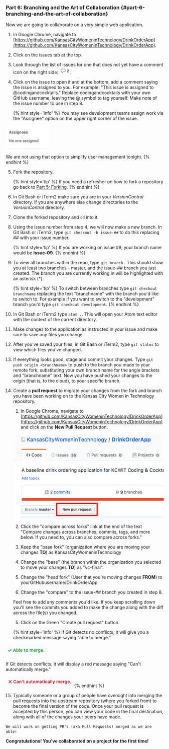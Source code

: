 ### Part 6: Branching and the Art of Collaboration {#part-6-branching-and-the-art-of-collaboration}

Now we are going to collaborate on a very simple web application.

1.  In Google Chrome, navigate to [https://github.com/KansasCityWomeninTechnology/DrinkOrderApp](https://github.com/KansasCityWomeninTechnology/DrinkOrderApp). 

2. Click on the issues tab at the top.

3. Look through the list of issues for one that does not yet have a comment icon on the right side: ![](/images/comment.png).

4. Click on the issue to open it and at the bottom, add a comment saying the issue is assigned to you.  For example,  "This issue is assigned to @codingandcocktails." Replace codingandcocktails with your own GitHub username, leaving the @ symbol to tag yourself. Make note of the issue number to use in step 8. 

    {% hint style='info' %}
You may see development teams assign work via the "Assignee" option on the upper right corner of the issue.

![](/images/assignment.png)

We are not using that option to simplify user management tonight.
    {% endhint %}

5. Fork the repository.

    {% hint style='tip' %}
If you need a refresher on how to fork a repository go back to [Part 5: Forking](/class_exercises/part_5_practice_with_forking.md).
    {% endhint %}

6. In Git Bash or iTerm2 make sure you are in your _VersionControl_ directory.  If you are anywhere else change directories to the _VersionControl_ directory.

7. Clone the forked repository and `cd` into it.

8. Using the issue number from step 4, we will now make a new branch. In Git Bash or iTerm2, type `git checkout -b issue-##` to do this replacing ## with your issue number.

    {% hint style='tip' %}
If you are working on issue #9, your branch name would be **issue-09**.
    {% endhint %}

9. To view all branches within the repo, type `git branch` . This should show you at least two branches - master, and the issue-## branch you just created. The branch you are currently working in will be highlighted with an asterisk (*).

    {% hint style='tip' %}
To switch between branches type `git checkout branchname` replacing the text "branchname" with the branch you'd like to switch to.  For example if you want to switch to the "development" branch you'd type `git checkout development`.
    {% endhint %}
    
10.  In Git Bash or iTerm2 type `atom .`. This will open your Atom text editor with the context of the current directory.

11. Make changes to the application as instructed in your issue and make sure to save any files you change. 

12.  After you've saved your files, in Git Bash or iTerm2, type `git status` to view which files you've changed. 

13. If everything looks good, stage and commit your changes. Type `git push origin <branchname>` to push to the branch you made to your remote fork, substituting your own branch name for the angle brackets and "branchname" text. Now you have pushed your changes to the _origin_ (that is, to the cloud), to your specific branch.

14. Create a **pull request** to migrate your changes from the fork and branch you have been working on to the Kansas City Women in Technology repository.

    1. In Google Chrome, navigate to [https://github.com/KansasCityWomeninTechnology/DrinkOrderApp](https://github.com/KansasCityWomeninTechnology/DrinkOrderApp) and click on the **New Pull Request** button.
    
    ![](/images/pullrequest.png)

    2. Click the "compare across forks" link at the end of the text "Compare changes across branches, commits, tags, and more below. If you need to, you can also compare across forks."
    
    3. Keep the "base fork" (organization where you are moving your changes **TO**) as KansasCityWomeninTechnology 

     4. Change the "base" (the branch within the organization you selected to move your changes **TO**) as "vc-final".
    
    5. Change the "head fork" (User that you're moving changes **FROM**) to yourGitHubusername/DrinkOrderApp 
    
    6. Change the "compare" to the issue-## branch you created in step 8.
    
    Feel free to add any comments you'd like.  If you keep scrolling down you'll see the commits you added to make the change along with the diff across the file(s) you changed.
    
    5. Click on the Green "Create pull request" button.

    {% hint style='info' %}
If Git detects no conflicts, it will give you a checkmarked message saying “able to merge.”

![](/images/mergeable.png)
    
If Git detects conflicts, it will display a red message saying "Can't automatically merge."

![](/images/cantMerge.png)
    {% endhint %}

15.  Typically someone or a group of people have oversight into merging the pull requests into the upstream repository (where you forked from) to become the final version of the code. Once your pull request is accepted by this person, you can view your code in the final destination, along with all of the changes your peers have made.

    We will work on getting PR's (aka Pull Requests) merged as we are able!

**Congratulations! You’ve collaborated on a project for the first time!**